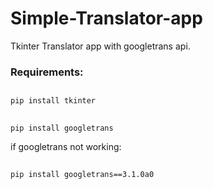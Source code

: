 # Simple-Translator-app
Tkinter Translator app with googletrans api.

<h3>Requirements:</h3>

##
    pip install tkinter

##
    pip install googletrans

if googletrans not working:

##
    pip install googletrans==3.1.0a0
